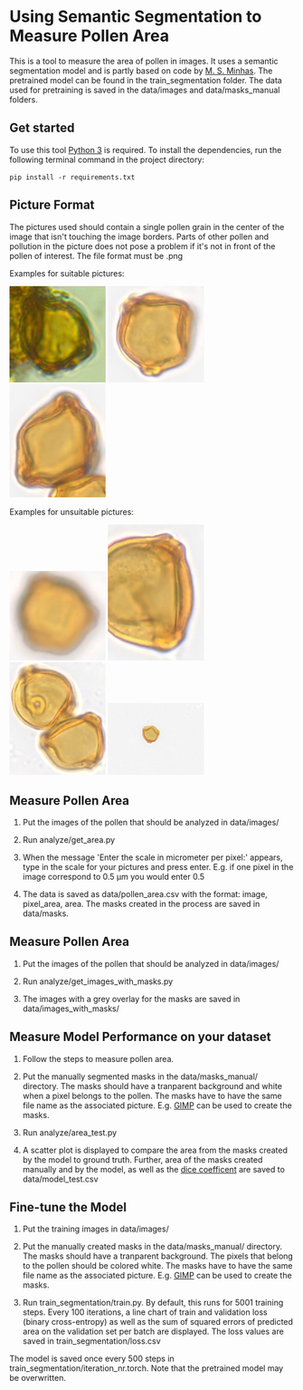 # Using Semantic Segmentation to Measure Pollen Area
This is a tool to measure the area of pollen in images. It uses a semantic segmentation model and is partly 
based on code by [M. S. Minhas](https://github.com/msminhas93/DeepLabv3FineTuning).
The pretrained model can be found in the train_segmentation folder. The data used for pretraining is saved in the data/images and data/masks_manual folders.


## Get started

To use this tool [Python 3](https://www.python.org/downloads/) is required. To install the dependencies, run the following terminal 
command in the project directory:

```
pip install -r requirements.txt
```


## Picture Format

The pictures used should contain a single pollen grain in the center of the image that isn't touching the image borders. Parts of other pollen and pollution in the picture does not pose a problem if it's not in front of the pollen of interest.  The file format must be .png


Examples for suitable pictures:

<p float="left">
	<img src="sample_imgs/ok1.png" alt="image" width="170"/>
	<img src="sample_imgs/ok2.png" alt="image" width="170"/>
	<img src="sample_imgs/ok3.png" alt="image" width="170"/>
</p>


Examples for unsuitable pictures:

<p float="left">
	<img src="sample_imgs/bad1.png" alt="image" width="170"/>
	<img src="sample_imgs/bad2.png" alt="image" width="170"/>
	<img src="sample_imgs/bad3.png" alt="image" width="170"/>
	<img src="sample_imgs/bad4.PNG" alt="image" width="170"/>
</p>


## Measure Pollen Area

1. Put the images of the pollen that should be analyzed in data/images/

2. Run analyze/get_area.py

3. When the message 'Enter the scale in micrometer per pixel:' appears, type in the scale for your pictures and press enter. E.g. if one pixel in the image correspond to 0.5 μm you would enter 0.5

4. The data is saved as data/pollen_area.csv with the format: image, pixel_area, area. The masks created in the process are saved in data/masks. 


## Measure Pollen Area

1. Put the images of the pollen that should be analyzed in data/images/

2. Run analyze/get_images_with_masks.py

3. The images with a grey overlay for the masks are saved in data/images_with_masks/


## Measure Model Performance on your dataset

1. Follow the steps to measure pollen area.

2. Put the manually segmented masks in the data/masks_manual/ directory. The masks should have a tranparent background and white when a pixel belongs to the pollen. 
The masks have to have the same file name as the associated picture. E.g. [GIMP](https://www.gimp.org/) can be used to create the masks.

3. Run analyze/area_test.py

4. A scatter plot is displayed to compare the area from the masks created by the model to ground truth. Further, 
area of the masks created manually and by the model, as well as 
the [dice coefficent](https://towardsdatascience.com/metrics-to-evaluate-your-semantic-segmentation-model-6bcb99639aa2) are saved to data/model_test.csv


## Fine-tune the Model

1. Put the training images in data/images/

2. Put the manually created masks in the data/masks_manual/ directory. The masks should have a tranparent background. The pixels that
belong to the pollen should be colored white. The masks have to have the same file name as the associated picture. E.g. [GIMP](https://www.gimp.org/) can be used to create the masks.

3. Run train_segmentation/train.py. By default, this runs for 5001 training steps. Every 100 iterations, a line chart of train and validation loss (binary cross-entropy) as well as 
the sum of squared errors of predicted area on the validation set per batch are displayed. The loss values are saved in train_segmentation/loss.csv

The model is saved once every 500 steps in train_segmentation/iteration_nr.torch. 
Note that the pretrained model may be overwritten.






